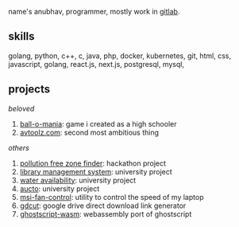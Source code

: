 name's anubhav, programmer, mostly work in [gitlab](https://gitlab.com/junevm).

## **skills**
golang, python, c++, c, java, php, docker, kubernetes, git, html, css, javascript, golang, react.js, next.js, postgresql, mysql, 


## **projects**

*beloved*
1. [ball-o-mania](https://gitlab.com/junevm/Ball-O-Mania): game i created as a high schooler 
2. [avtoolz.com](https://avtoolz.com): second most ambitious thing

*others*
1. [pollution free zone finder](https://gitlab.com/junevm/pollution-free-zone-finder): hackathon project 
2. [library management system](https://gitlab.com/junevm/library-hub): university project 
3. [water availability](https://gitlab.com/junevm/water-availability): university project 
4. [aucto](https://gitlab.com/junevm/aucto): university project 
5. [msi-fan-control](https://gitlab.com/junevm/MSIFanControl): utility to control the speed of my laptop
6. [gdcut](https://gitlab.com/junevm/gdCut): google drive direct download link generator
7. [ghostscript-wasm](https://gitlab.com/junevm/ghostscript-wasm): webassembly port of ghostscript
